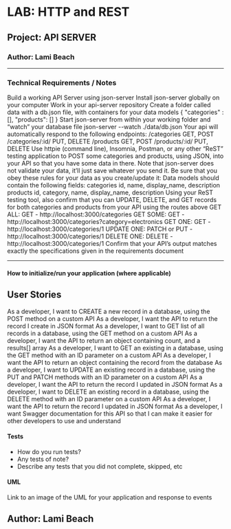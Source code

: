 # LAB: HTTP and REST

## Project: API SERVER

### Author: Lami Beach

---

### Technical Requirements / Notes
Build a working API Server using json-server
Install json-server globally on your computer
Work in your api-server repository
Create a folder called data with a db.json file, with containers for your data models
{ "categories" : [], "products": [] }
Start json-server from within your working folder and “watch” your database file
json-server --watch ./data/db.json
Your api will automatically respond to the following endpoints:
/categories GET, POST
/categories/:id/ PUT, DELETE
/products GET, POST
/products/:id/ PUT, DELETE
Use httpie (command line), Insomnia, Postman, or any other “ReST” testing application to POST some categories and products, using JSON, into your API so that you have some data in there.
Note that json-server does not validate your data, it’ll just save whatever you send it. Be sure that you obey these rules for your data as you create/update it:
Data models should contain the following fields:
categories
id, name, display_name, description
products
id, category, name, display_name, description
Using your ReST testing tool, also confirm that you can UPDATE, DELETE, and GET records for both categories and products from your API using the routes above
GET ALL: GET - http://localhost:3000/categories
GET SOME: GET - http://localhost:3000/categories?category=electronics
GET ONE: GET - http://localhost:3000/categories/1
UPDATE ONE: PATCH or PUT - http://localhost:3000/categories/1
DELETE ONE: DELETE - http://localhost:3000/categories/1
Confirm that your API’s output matches exactly the specifications given in the requirements document

--- 


#### How to initialize/run your application (where applicable)


## User Stories
As a developer, I want to CREATE a new record in a database, using the POST method on a custom API
As a developer, I want the API to return the record I create in JSON format
As a developer, I want to GET list of all records in a database, using the GET method on a custom API
As a developer, I want the API to return an object containing count, and a results[] array
As a developer, I want to GET an existing in a database, using the GET method with an ID parameter on a custom API
As a developer, I want the API to return an object containing the record from the database
As a developer, I want to UPDATE an existing record in a database, using the PUT and PATCH methods with an ID parameter on a custom API
As a developer, I want the API to return the record I updated in JSON format
As a developer, I want to DELETE an existing record in a database, using the DELETE method with an ID parameter on a custom API
As a developer, I want the API to return the record I updated in JSON format
As a developer, I want Swagger documentation for this API so that I can make it easier for other developers to use and understand


#### Tests

- How do you run tests?
- Any tests of note?
- Describe any tests that you did not complete, skipped, etc

#### UML

Link to an image of the UML for your application and response to events



## Author: Lami Beach